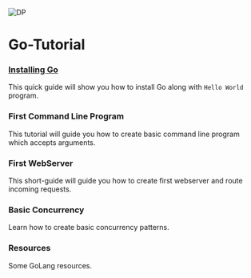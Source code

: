 ![DP](https://github.com/RN0311/Go-Tutorial/blob/master/img/go_lang.png)
# Go-Tutorial <br >
### [Installing Go](https://github.com/RN0311/Go-Tutorial/blob/master/Installation.md) <br >
This quick guide will show you how to install Go along with ```Hello World``` program.<br >
### First Command Line Program <br >
This tutorial will guide you how to create basic command line program which accepts arguments.<br >
### First WebServer <br >
This short-guide will guide you how to create first webserver and route incoming requests.<br >
### Basic Concurrency <br >
Learn how to create basic concurrency patterns.<br >
### Resources <br >
Some GoLang resources.





